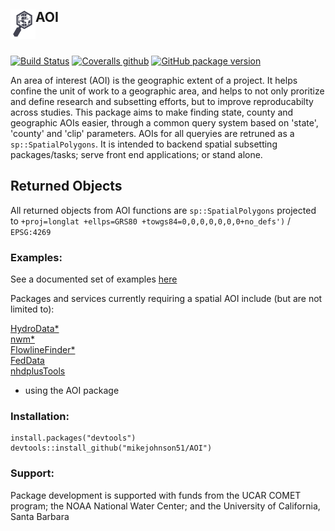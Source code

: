 ## AOI <img src="https://github.com/mikejohnson51/AOI/blob/master/docs/logo.png" width=40 align="left" />

<br>

[![Build Status](https://travis-ci.org/mikejohnson51/AOI.svg?branch=master)](https://travis-ci.org/mikejohnson51/AOI) 
[![Coveralls github](https://img.shields.io/coveralls/github/mikejohnson51/AOI.svg)](https://coveralls.io/github/mikejohnson51/AOI?branch=master) 
[![GitHub package version](https://img.shields.io/github/package-json/v/badges/shields.svg)](https://github.com/mikejohnson51/AOI)


An area of interest (AOI) is the geographic extent of a project. It helps confine the unit of work to a geographic area, and helps to not only proritize and define research and subsetting efforts, but to improve reproducabilty across studies. This package aims to make finding state, county and geographic AOIs easier, through a common query system based on 'state', 'county' and 'clip' parameters. AOIs for all queryies are retruned as a  ```sp::SpatialPolygons```.  It is intended to backend spatial subsetting packages/tasks; serve front end applications; or stand alone.

## Returned Objects

All returned objects from AOI functions are ``sp::SpatialPolygons`` projected to ```+proj=longlat +ellps=GRS80 +towgs84=0,0,0,0,0,0,0+no_defs')``` / ```EPSG:4269```

### Examples:

See a documented set of examples [here](https://mikejohnson51.github.io/AOI/)

Packages and services currently requiring a spatial AOI include (but are not limited to):

[HydroData*](http://mikejohnson51.github.io/HydroData/) <br>
[nwm*](https://github.com/mikejohnson51/NWM)<br>
[FlowlineFinder*](https://github.com/mikejohnson51/FlowlineFinder)<br>
[FedData](https://cran.r-project.org/web/packages/FedData/index.html)<br>
[nhdplusTools](https://github.com/dblodgett-usgs/nhdplusTools)<br>

* using the AOI package

### Installation:

```
install.packages("devtools")
devtools::install_github("mikejohnson51/AOI")
```
### Support:

Package development is supported with funds from the UCAR COMET program; the NOAA National Water Center; and the University of California, Santa Barbara
